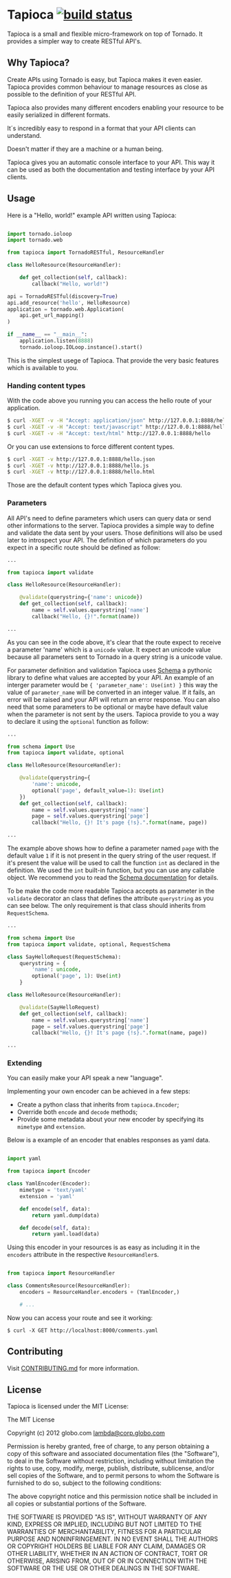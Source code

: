 # Tapioca [![build status](https://secure.travis-ci.org/globocom/tapioca.png)](http://travis-ci.org/globocom/tapioca)

Tapioca is a small and flexible micro-framework on top of Tornado.
It provides a simpler way to create RESTful API's.

## Why Tapioca?

Create APIs using Tornado is easy, but Tapioca makes it even easier.
Tapioca provides common behaviour to manage resources as close as possible
to the definition of your RESTful API. 

Tapioca also provides many different encoders enabling your resource 
to be easily serialized in different formats. 

It´s incredibly easy to respond in a format that your API clients can understand. 

Doesn't matter if they are a machine or a human being. 

Tapioca gives you an automatic console interface to your API. This way it can be used
as both the documentation and testing interface by your API clients.

## Usage

Here is a "Hello, world!" example API written using Tapioca:

```python

import tornado.ioloop
import tornado.web

from tapioca import TornadoRESTful, ResourceHandler

class HelloResource(ResourceHandler):

    def get_collection(self, callback):
        callback("Hello, world!")

api = TornadoRESTful(discovery=True)
api.add_resource('hello', HelloResource)
application = tornado.web.Application(
    api.get_url_mapping()
)

if __name__ == "__main__":
    application.listen(8888)
    tornado.ioloop.IOLoop.instance().start()

```

This is the simplest usege of Tapioca. That provide the very basic features which is available to you.

### Handing content types

With the code above you running you can access the hello route of your
application.

```bash
$ curl -XGET -v -H "Accept: application/json" http://127.0.0.1:8888/hello
$ curl -XGET -v -H "Accept: text/javascript" http://127.0.0.1:8888/hello
$ curl -XGET -v -H "Accept: text/html" http://127.0.0.1:8888/hello
```

Or you can use extensions to force different content types.

```bash
$ curl -XGET -v http://127.0.0.1:8888/hello.json
$ curl -XGET -v http://127.0.0.1:8888/hello.js
$ curl -XGET -v http://127.0.0.1:8888/hello.html
```

Those are the default content types which Tapioca gives you.

### Parameters

All API's need to define parameters which users can query data or send 
other informations to the server. Tapioca provides a simple way to define 
and validate the data sent by your users. Those definitions will also be used later to
introspect your API. The definition of which parameters do you expect in a specific route 
should be defined as follow:

```python
...

from tapioca import validate

class HelloResource(ResourceHandler):

    @validate(querystring={'name': unicode})
    def get_collection(self, callback):
        name = self.values.querystring['name']
        callback("Hello, {}!".format(name))

...
```

As you can see in the code above, it's clear that the route expect to receive a parameter
'name' which is a ```unicode``` value. It expect an unicode value because all parameters sent 
to Tornado in a query string is a unicode value.

For parameter definition and validation Tapioca uses [Schema](https://github.com/halst/schema) 
a pythonic library to define what values are accepted by your API. An example of an interger parameter
would be ```{ 'parameter_name': Use(int) }``` this way the value of ```parameter_name``` will be converted
in an integer value. If it fails, an error will be raised and your API will return an error response.
You can also need that some parameters to be optional or maybe have default value when the parameter is not sent by
the users. Tapioca provide to you a way to declare it using the ```optional``` function as follow:

```python
...

from schema import Use
from tapioca import validate, optional

class HelloResource(ResourceHandler):

    @validate(querystring={
        'name': unicode,
        optional('page', default_value=1): Use(int)
    })
    def get_collection(self, callback):
        name = self.values.querystring['name']
        page = self.values.querystring['page']
        callback("Hello, {}! It's page {!s}.".format(name, page))

...
```

The example above shows how to define a parameter named ```page``` with the default value ```1``` if
it is not present in the query string of the user request. If it's present the value will be used to 
call the function ```int``` as declared in the definition. We used the ```int``` built-in function, but 
you can use any callable object. We recommend you to read the [Schema documentation](https://github.com/halst/schema#how-schema-validates-data) for details.

To be make the code more readable Tapioca accepts as parameter in the ```validate``` decorator an
class that defines the attribute ```querystring``` as you can see below. The only requirement is that
class should inherits from ```RequestSchema```.

```python
...

from schema import Use
from tapioca import validate, optional, RequestSchema

class SayHelloRequest(RequestSchema):
    querystring = {
        'name': unicode,
        optional('page', 1): Use(int)
    }

class HelloResource(ResourceHandler):

    @validate(SayHelloRequest)
    def get_collection(self, callback):
        name = self.values.querystring['name']
        page = self.values.querystring['page']
        callback("Hello, {}! It's page {!s}.".format(name, page))

...
```



### Extending

You can easily make your API speak a new "language". 

Implementing your own encoder can be achieved in a few steps:

* Create a python class that inherits from `tapioca.Encoder`;
* Override both `encode` and `decode` methods;
* Provide some metadata about your new encoder by specifying its `mimetype` and `extension`. 

Below is a example of an encoder that enables responses as yaml data.

```python

import yaml

from tapioca import Encoder

class YamlEncoder(Encoder):
    mimetype = 'text/yaml'
    extension = 'yaml'

    def encode(self, data):
        return yaml.dump(data)

    def decode(self, data):
        return yaml.load(data)

```

Using this encoder in your resources is as easy as including it in the
`encoders` attribute in the respective `ResourceHandler`s.


```python

from tapioca import ResourceHandler

class CommentsResource(ResourceHandler):
    encoders = ResourceHandler.encoders + (YamlEncoder,)

    # ...

```

Now you can access your route and see it working:

    $ curl -X GET http://localhost:8000/comments.yaml


## Contributing

Visit [CONTRIBUTING.md](https://github.com/globocom/tapioca/CONTRIBUTING.md) for more information.

## License

Tapioca is licensed under the MIT License:

The MIT License

Copyright (c) 2012 globo.com lambda@corp.globo.com

Permission is hereby granted, free of charge, to any person obtaining a copy of
this software and associated documentation files (the "Software"), to deal in
the Software without restriction, including without limitation the rights to
use, copy, modify, merge, publish, distribute, sublicense, and/or sell copies
of the Software, and to permit persons to whom the Software is furnished to do
so, subject to the following conditions:

The above copyright notice and this permission notice shall be included in all
copies or substantial portions of the Software.

THE SOFTWARE IS PROVIDED "AS IS", WITHOUT WARRANTY OF ANY KIND, EXPRESS OR
IMPLIED, INCLUDING BUT NOT LIMITED TO THE WARRANTIES OF MERCHANTABILITY,
FITNESS FOR A PARTICULAR PURPOSE AND NONINFRINGEMENT. IN NO EVENT SHALL THE
AUTHORS OR COPYRIGHT HOLDERS BE LIABLE FOR ANY CLAIM, DAMAGES OR OTHER
LIABILITY, WHETHER IN AN ACTION OF CONTRACT, TORT OR OTHERWISE, ARISING FROM,
OUT OF OR IN CONNECTION WITH THE SOFTWARE OR THE USE OR OTHER DEALINGS IN THE
SOFTWARE.
